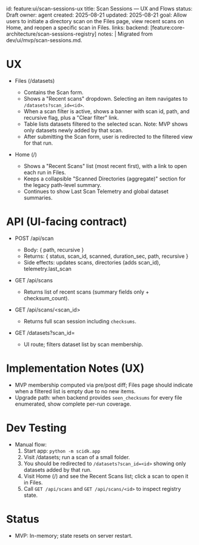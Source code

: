 id: feature:ui/scan-sessions-ux
title: Scan Sessions — UX and Flows
status: Draft
owner: agent
created: 2025-08-21
updated: 2025-08-21
goal: Allow users to initiate a directory scan on the Files page, view recent scans on Home, and reopen a specific scan in Files.
links:
  backend: [feature:core-architecture/scan-sessions-registry]
notes: |
  Migrated from dev/ui/mvp/scan-sessions.md.

# UX

- Files (/datasets)
  - Contains the Scan form.
  - Shows a "Recent scans" dropdown. Selecting an item navigates to `/datasets?scan_id=<id>`.
  - When a scan filter is active, shows a banner with scan id, path, and recursive flag, plus a "Clear filter" link.
  - Table lists datasets filtered to the selected scan. Note: MVP shows only datasets newly added by that scan.
  - After submitting the Scan form, user is redirected to the filtered view for that run.

- Home (/)
  - Shows a "Recent Scans" list (most recent first), with a link to open each run in Files.
  - Keeps a collapsible "Scanned Directories (aggregate)" section for the legacy path-level summary.
  - Continues to show Last Scan Telemetry and global dataset summaries.

# API (UI-facing contract)

- POST /api/scan
  - Body: { path, recursive }
  - Returns: { status, scan_id, scanned, duration_sec, path, recursive }
  - Side effects: updates scans, directories (adds scan_id), telemetry.last_scan

- GET /api/scans
  - Returns list of recent scans (summary fields only + checksum_count).

- GET /api/scans/<scan_id>
  - Returns full scan session including `checksums`.

- GET /datasets?scan_id=<id>
  - UI route; filters dataset list by scan membership.

# Implementation Notes (UX)

- MVP membership computed via pre/post diff; Files page should indicate when a filtered list is empty due to no new items.
- Upgrade path: when backend provides `seen_checksums` for every file enumerated, show complete per-run coverage.

# Dev Testing

- Manual flow:
  1) Start app: `python -m scidk.app`
  2) Visit /datasets; run a scan of a small folder.
  3) You should be redirected to `/datasets?scan_id=<id>` showing only datasets added by that run.
  4) Visit Home (/) and see the Recent Scans list; click a scan to open it in Files.
  5) Call `GET /api/scans` and `GET /api/scans/<id>` to inspect registry state.

# Status

- MVP: In-memory; state resets on server restart.
